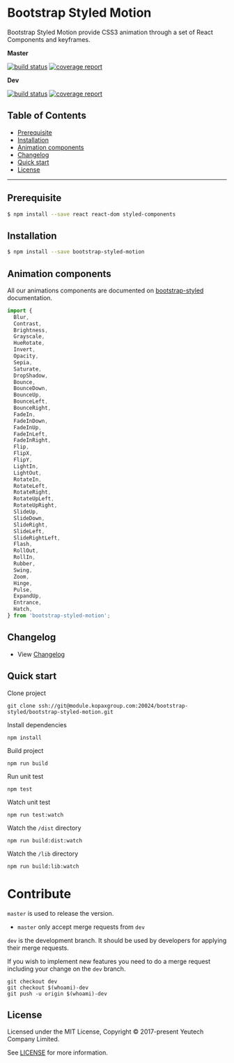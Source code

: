 # Bootstrap Styled Motion

Bootstrap Styled Motion provide CSS3 animation through a set of React Components and keyframes.

**Master**

[![build status](https://module.kopaxgroup.com/bootstrap-styled/bootstrap-styled-motion/badges/master/build.svg)](https://module.kopaxgroup.com/bootstrap-styled/bootstrap-styled-motion/commits/master)
[![coverage report](https://module.kopaxgroup.com/bootstrap-styled/bootstrap-styled-motion/badges/master/coverage.svg)](https://module.kopaxgroup.com/bootstrap-styled/bootstrap-styled-motion/commits/master)

**Dev**

[![build status](https://module.kopaxgroup.com/bootstrap-styled/bootstrap-styled-motion/badges/dev/build.svg)](https://module.kopaxgroup.com/bootstrap-styled/bootstrap-styled-motion/commits/dev)
[![coverage report](https://module.kopaxgroup.com/bootstrap-styled/bootstrap-styled-motion/badges/dev/coverage.svg)](https://module.kopaxgroup.com/bootstrap-styled/bootstrap-styled-motion/commits/dev)

## Table of Contents

  - [Prerequisite](#prerequisite)
  - [Installation](#installation)
  - [Animation components](#animation-components)
  - [Changelog](#changelog)
  - [Quick start](#quick-start)
  - [License](#license)

---

## Prerequisite 

```bash
$ npm install --save react react-dom styled-components
```

## Installation

```bash
$ npm install --save bootstrap-styled-motion
```

## Animation components

All our animations components are documented on [bootstrap-styled](https://bootstrap-styled.yeutech.com) documentation. 

```jsx harmony
import { 
  Blur, 
  Contrast, 
  Brightness, 
  Grayscale, 
  HueRotate, 
  Invert, 
  Opacity, 
  Sepia, 
  Saturate, 
  DropShadow,
  Bounce, 
  BounceDown, 
  BounceUp, 
  BounceLeft, 
  BounceRight,
  FadeIn, 
  FadeInDown, 
  FadeInUp, 
  FadeInLeft, 
  FadeInRight,
  Flip, 
  FlipX, 
  FlipY,
  LightIn, 
  LightOut,
  RotateIn, 
  RotateLeft, 
  RotateRight, 
  RotateUpLeft, 
  RotateUpRight,
  SlideUp, 
  SlideDown, 
  SlideRight, 
  SlideLeft, 
  SlideRightLeft,
  Flash, 
  RollOut, 
  RollIn, 
  Rubber, 
  Swing, 
  Zoom, 
  Hinge, 
  Pulse, 
  ExpandUp, 
  Entrance, 
  Hatch,
} from 'bootstrap-styled-motion';
```

## Changelog

  - View [Changelog](CHANGELOG.md)

## Quick start

Clone project

    git clone ssh://git@module.kopaxgroup.com:20024/bootstrap-styled/bootstrap-styled-motion.git

Install dependencies

    npm install

Build project

    npm run build
    
Run unit test
     
    npm test
    
Watch unit test
     
    npm run test:watch

Watch the `/dist` directory

    npm run build:dist:watch

Watch the `/lib` directory

    npm run build:lib:watch

# Contribute

`master` is used to release the version. 

- `master` only accept merge requests from `dev`

`dev` is the development branch. It should be used by developers for applying their merge requests.

If you wish to implement new features you need to do a merge request including your change on the `dev` branch.

    git checkout dev
    git checkout $(whoami)-dev
    git push -u origin $(whoami)-dev 
    
## License

Licensed under the MIT License, Copyright © 2017-present Yeutech Company Limited.

See [LICENSE](LICENSE.md) for more information.
